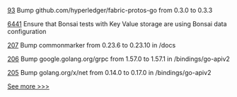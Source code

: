 
[93](https://github.com/hyperledger/fabric-chaincode-go/pull/93) Bump github.com/hyperledger/fabric-protos-go from 0.3.0 to 0.3.3

[6441](https://github.com/hyperledger/besu/pull/6441) Ensure that Bonsai tests with Key Value storage are using Bonsai data configuration

[207](https://github.com/hyperledger/fabric-protos/pull/207) Bump commonmarker from 0.23.6 to 0.23.10 in /docs

[206](https://github.com/hyperledger/fabric-protos/pull/206) Bump google.golang.org/grpc from 1.57.0 to 1.57.1 in /bindings/go-apiv2

[205](https://github.com/hyperledger/fabric-protos/pull/205) Bump golang.org/x/net from 0.14.0 to 0.17.0 in /bindings/go-apiv2


[See more >>>](https://start-here.hyperledger.org/pull-requests)
